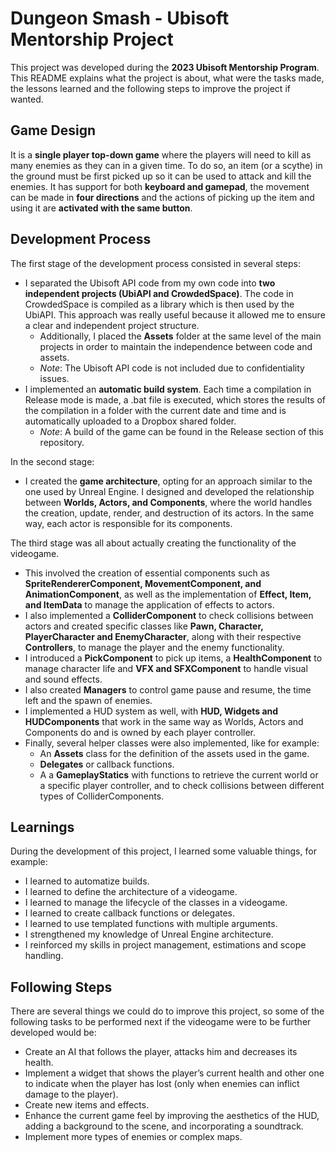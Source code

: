 # Dungeon Smash - Ubisoft Mentorship Project
This project was developed during the **2023 Ubisoft Mentorship Program**. This README explains what the project is about, what were the tasks made, the lessons learned and the following steps 
to improve the project if wanted.

## Game Design
It is a **single player top-down game** where the players will need to kill as many enemies as they can in a given time. To do so, an item (or a scythe) in the ground must be first picked up
so it can be used to attack and kill the enemies. It has support for both **keyboard and gamepad**, the movement can be made in **four directions** and the actions of picking up the item and
using it are **activated with the same button**.

## Development Process
The first stage of the development process consisted in several steps:
- I separated the Ubisoft API code from my own code into **two independent projects (UbiAPI and CrowdedSpace)**.
  The code in CrowdedSpace is compiled as a library which is then used by the UbiAPI. This approach was really useful because it allowed me to ensure a clear and independent project structure.
  - Additionally, I placed the **Assets** folder at the same level of the main projects in order to maintain the independence between code and assets.
  - *Note*: The Ubisoft API code is not included due to confidentiality issues.
- I implemented an **automatic build system**. Each time a compilation in Release mode is made, a .bat file is executed, which stores the results of the compilation in a folder with the current
  date and time and is automatically uploaded to a Dropbox shared folder.
  - *Note*: A build of the game can be found in the Release section of this repository.

In the second stage:
- I created the **game architecture**, opting for an approach similar to the one used by Unreal Engine. I designed and developed the relationship between **Worlds, Actors, and Components**,
  where the world handles the creation, update, render, and destruction of its actors. In the same way, each actor is responsible for its components.

The third stage was all about actually creating the functionality of the videogame.
- This involved the creation of essential components such as **SpriteRendererComponent, MovementComponent, and AnimationComponent**, as well as the implementation of **Effect, Item, and ItemData**
  to manage the application of effects to actors.
- I also implemented a **ColliderComponent** to check collisions between actors and created specific classes like **Pawn, Character, PlayerCharacter and EnemyCharacter**, along with their respective **Controllers**,
  to manage the player and the enemy functionality.
- I introduced a **PickComponent** to pick up items, a **HealthComponent** to manage character life and **VFX and SFXComponent** to handle visual and sound effects.
- I also created **Managers** to control game pause and resume, the time left and the spawn of enemies.
- I implemented a HUD system as well, with **HUD, Widgets and HUDComponents** that work in the same way as Worlds, Actors and Components do and is owned by each player controller.
- Finally, several helper classes were also implemented, like for example:
  - An **Assets** class for the definition of the assets used in the game.
  - **Delegates** or callback functions.
  - A a **GameplayStatics** with functions to retrieve the current world or a specific player controller, and to check collisions between different types of ColliderComponents.

## Learnings
During the development of this project, I learned some valuable things, for example: 
- I learned to automatize builds.
- I learned to define the architecture of a videogame.
- I learned to manage the lifecycle of the classes in a videogame.
- I learned to create callback functions or delegates.
- I learned to use templated functions with multiple arguments.
- I strengthened my knowledge of Unreal Engine architecture.
- I reinforced my skills in project management, estimations and scope handling.

## Following Steps
There are several things we could do to improve this project, so some of the following tasks to be performed next if the videogame were to be further developed would be:
- Create an AI that follows the player, attacks him and decreases its health.
- Implement a widget that shows the player’s current health and other one to indicate when the player has lost (only when enemies can inflict damage to the player).
- Create new items and effects.
- Enhance the current game feel by improving the aesthetics of the HUD, adding a background to the scene, and incorporating a soundtrack.
- Implement more types of enemies or complex maps.
